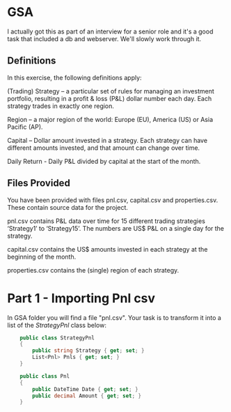 

# GSA

I actually got this as part of an interview for a senior role and it's a good task that included a db and webserver. We'll slowly work through it.

## Definitions
In this exercise, the following definitions apply:

(Trading) Strategy – a particular set of rules for managing an investment portfolio, resulting in a profit & loss (P&L) dollar number
each day. Each strategy trades in exactly one region.

Region – a major region of the world: Europe (EU), America (US) or Asia Pacific (AP).

Capital – Dollar amount invested in a strategy. Each strategy can have different amounts invested, and that amount can change
over time.

Daily Return - Daily P&L divided by capital at the start of the month.

## Files Provided
You have been provided with files pnl.csv, capital.csv and properties.csv. These contain source data for the project.

pnl.csv contains P&L data over time for 15 different trading strategies ‘Strategy1’ to ‘Strategy15’. The numbers are US$ P&L on a
single day for the strategy.

capital.csv contains the US$ amounts invested in each strategy at the beginning of the month.

properties.csv contains the (single) region of each strategy.


# Part 1 - Importing Pnl csv
In GSA folder you will find a file "pnl.csv". Your task is to transform it into a list of the _StrategyPnl_ class below:
```cs
    public class StrategyPnl
    {
        public string Strategy { get; set; }
        List<Pnl> Pnls { get; set; }
    }

    public class Pnl
    {
        public DateTime Date { get; set; }
        public decimal Amount { get; set; }
    }
```
